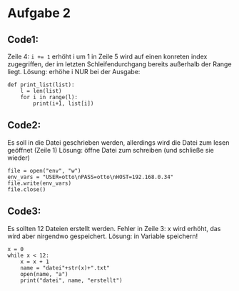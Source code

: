 # Aufgabe 2

## Code1:
Zeile 4: 
`i += 1` erhöht i um 1
in Zeile 5 wird auf einen konreten index zugegriffen, der im letzten Schleifendurchgang bereits außerhalb der Range liegt. 
Lösung: erhöhe i NUR bei der Ausgabe: 
```
def print_list(list):
    l = len(list)
    for i in range(l):
        print(i+1, list[i])
```

## Code2:
Es soll in die Datei geschrieben werden, allerdings wird die Datei zum lesen geöffnet (Zeile 1)
Lösung: öffne Datei zum schreiben (und schließe sie wieder)
```
file = open("env", "w")
env_vars = "USER=otto\nPASS=otto\nHOST=192.168.0.34"
file.write(env_vars)
file.close()
```

## Code3:
Es sollten 12 Dateien erstellt werden. Fehler in Zeile 3: x wird erhöht, das wird aber nirgendwo gespeichert. 
Lösung: in Variable speichern!
```
x = 0
while x < 12:
    x = x + 1
    name = "datei"+str(x)+".txt"
    open(name, "a")
    print("datei", name, "erstellt")
```
